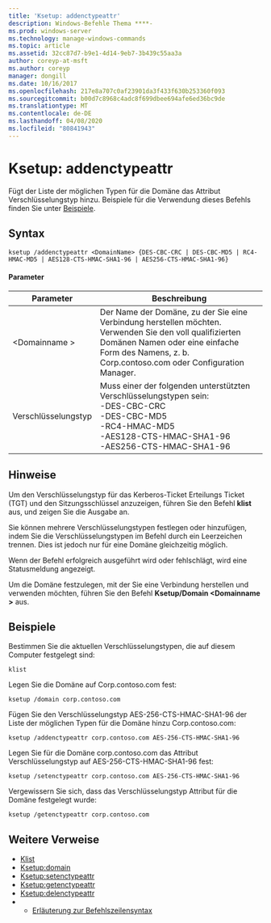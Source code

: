 ```yaml
---
title: 'Ksetup: addenctypeattr'
description: Windows-Befehle Thema ****-
ms.prod: windows-server
ms.technology: manage-windows-commands
ms.topic: article
ms.assetid: 32cc87d7-b9e1-4d14-9eb7-3b439c55aa3a
author: coreyp-at-msft
ms.author: coreyp
manager: dongill
ms.date: 10/16/2017
ms.openlocfilehash: 217e8a707c0af23901da3f433f630b253360f093
ms.sourcegitcommit: b00d7c8968c4adc8f699dbee694afe6ed36bc9de
ms.translationtype: MT
ms.contentlocale: de-DE
ms.lasthandoff: 04/08/2020
ms.locfileid: "80841943"
---
```

# <a name="ksetupaddenctypeattr"></a>Ksetup: addenctypeattr



Fügt der Liste der möglichen Typen für die Domäne das Attribut Verschlüsselungstyp hinzu. Beispiele für die Verwendung dieses Befehls finden Sie unter [Beispiele](#BKMK_Examples).

## <a name="syntax"></a>Syntax

```
ksetup /addenctypeattr <DomainName> {DES-CBC-CRC | DES-CBC-MD5 | RC4-HMAC-MD5 | AES128-CTS-HMAC-SHA1-96 | AES256-CTS-HMAC-SHA1-96}
```

#### <a name="parameters"></a>Parameter

|Parameter|Beschreibung|
|---------|-----------|
|\<Domainname >|Der Name der Domäne, zu der Sie eine Verbindung herstellen möchten. Verwenden Sie den voll qualifizierten Domänen Namen oder eine einfache Form des Namens, z. b. Corp.contoso.com oder Configuration Manager.|
|Verschlüsselungstyp|Muss einer der folgenden unterstützten Verschlüsselungstypen sein:</br>-DES-CBC-CRC</br>-DES-CBC-MD5</br>-RC4-HMAC-MD5</br>-AES128-CTS-HMAC-SHA1-96</br>-AES256-CTS-HMAC-SHA1-96|

## <a name="remarks"></a>Hinweise

Um den Verschlüsselungstyp für das Kerberos-Ticket Erteilungs Ticket (TGT) und den Sitzungsschlüssel anzuzeigen, führen Sie den Befehl **klist** aus, und zeigen Sie die Ausgabe an.

Sie können mehrere Verschlüsselungstypen festlegen oder hinzufügen, indem Sie die Verschlüsselungstypen im Befehl durch ein Leerzeichen trennen. Dies ist jedoch nur für eine Domäne gleichzeitig möglich.

Wenn der Befehl erfolgreich ausgeführt wird oder fehlschlägt, wird eine Statusmeldung angezeigt.

Um die Domäne festzulegen, mit der Sie eine Verbindung herstellen und verwenden möchten, führen Sie den Befehl **Ksetup/Domain \<Domainname >** aus.

## <a name="examples"></a><a name=BKMK_Examples></a>Beispiele

Bestimmen Sie die aktuellen Verschlüsselungstypen, die auf diesem Computer festgelegt sind:
```
klist
```
Legen Sie die Domäne auf Corp.contoso.com fest:
```
ksetup /domain corp.contoso.com
```
Fügen Sie den Verschlüsselungstyp AES-256-CTS-HMAC-SHA1-96 der Liste der möglichen Typen für die Domäne hinzu Corp.contoso.com:
```
ksetup /addenctypeattr corp.contoso.com AES-256-CTS-HMAC-SHA1-96
```
Legen Sie für die Domäne corp.contoso.com das Attribut Verschlüsselungstyp auf AES-256-CTS-HMAC-SHA1-96 fest:
```
ksetup /setenctypeattr corp.contoso.com AES-256-CTS-HMAC-SHA1-96
```
Vergewissern Sie sich, dass das Verschlüsselungstyp Attribut für die Domäne festgelegt wurde:
```
ksetup /getenctypeattr corp.contoso.com
```

## <a name="additional-references"></a>Weitere Verweise

-   [Klist](klist.md)
-   [Ksetup:domain](ksetup-domain.md)
-   [Ksetup:setenctypeattr](ksetup-setenctypeattr.md)
-   [Ksetup:getenctypeattr](ksetup-getenctypeattr.md)
-   [Ksetup:delenctypeattr](ksetup-delenctypeattr.md)
-   - [Erläuterung zur Befehlszeilensyntax](command-line-syntax-key.md)
